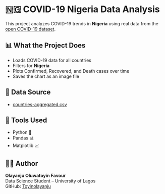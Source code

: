 # 🇳🇬 COVID-19 Nigeria Data Analysis

This project analyzes COVID-19 trends in **Nigeria** using real data from the [open COVID-19 dataset](https://github.com/datasets/covid-19).

## 📊 What the Project Does

- Loads COVID-19 data for all countries
- Filters for **Nigeria**
- Plots Confirmed, Recovered, and Death cases over time
- Saves the chart as an image file

## 📁 Data Source

- [countries-aggregated.csv](https://raw.githubusercontent.com/datasets/covid-19/main/data/countries-aggregated.csv)

## 🧠 Tools Used

- Python 🐍
- Pandas 📊
- Matplotlib 📈

## 🧑‍💻 Author

**Olayanju Oluwatoyin Favour**  
Data Science Student – University of Lagos  
GitHub: [Toyinolayanju](https://github.com/Toyinolayanju)
